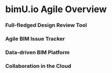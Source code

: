 # bimU.io Agile Overview

### Full-fledged Design Review Tool

### Agile BIM Issue Tracker

### Data-driven BIM Platform

### Collaboration in the Cloud